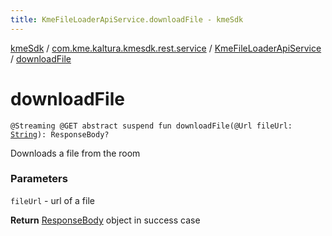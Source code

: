 ```yaml
---
title: KmeFileLoaderApiService.downloadFile - kmeSdk
---
```


[kmeSdk](../../index.html) / [com.kme.kaltura.kmesdk.rest.service](../index.html) / [KmeFileLoaderApiService](index.html) / [downloadFile](./download-file.html)

# downloadFile

`@Streaming @GET abstract suspend fun downloadFile(@Url fileUrl: `[`String`](https://kotlinlang.org/api/latest/jvm/stdlib/kotlin/-string/index.html)`): ResponseBody?`

Downloads a file from the room

### Parameters

`fileUrl` - url of a file

**Return**
[ResponseBody](#) object in success case

